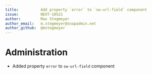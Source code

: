```yaml
---
title:          Add property `error` to `sw-url-field` component
issue:          NEXT-10521
author:         Max Stegmeyer
author_email:   m.stegmeyer@snapadmin.net
author_github:  @mstegmeyer
---
```

# Administration
* Added property `error` to `sw-url-field` component
